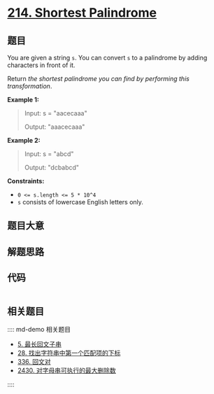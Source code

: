 # [214. Shortest Palindrome](https://leetcode.com/problems/shortest-palindrome/)

## 题目

You are given a string `s`. You can convert `s` to a palindrome by adding
characters in front of it.

Return _the shortest palindrome you can find by performing this
transformation_.

**Example 1:**

> Input: s = "aacecaaa"
>
> Output: "aaacecaaa"

**Example 2:**

> Input: s = "abcd"
>
> Output: "dcbabcd"

**Constraints:**

- `0 <= s.length <= 5 * 10^4`
- `s` consists of lowercase English letters only.

## 题目大意

## 解题思路

## 代码

```javascript

```

## 相关题目

:::: md-demo 相关题目

- [5. 最长回文子串](https://leetcode.com/problems/longest-palindromic-substring)
- [28. 找出字符串中第一个匹配项的下标](https://leetcode.com/problems/find-the-index-of-the-first-occurrence-in-a-string)
- [336. 回文对](https://leetcode.com/problems/palindrome-pairs)
- [2430. 对字母串可执行的最大删除数](https://leetcode.com/problems/maximum-deletions-on-a-string)

::::

